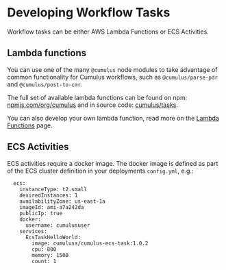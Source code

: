 # Developing Workflow Tasks

Workflow tasks can be either AWS Lambda Functions or ECS Activities.

## Lambda functions

You can use one of the many `@cumulus` node modules to take advantage of common functionality for Cumulus workflows, such as `@cumulus/parse-pdr` and `@cumulus/post-to-cmr`.

The full set of available lambda functions can be found on npm: [npmjs.com/org/cumulus](https://www.npmjs.com/org/cumulus) and in source code: [cumulus/tasks](https://github.com/nasa/cumulus/tree/master/tasks).

You can also develop your own lambda function, read more on the [Lambda Functions](./lambda.md) page.

## ECS Activities

ECS activities require a docker image. The docker image is defined as part of the ECS cluster definition in your deployments `config.yml`, e.g.:

```
  ecs:
    instanceType: t2.small
    desiredInstances: 1
    availabilityZone: us-east-1a
    imageId: ami-a7a242da
    publicIp: true
    docker:
      username: cumulususer
    services:
      EcsTaskHelloWorld:
        image: cumuluss/cumulus-ecs-task:1.0.2
        cpu: 800
        memory: 1500
        count: 1
```
